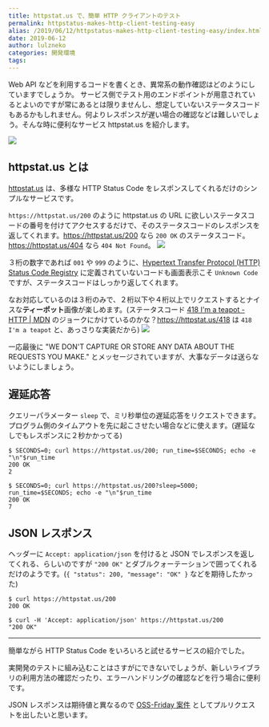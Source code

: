 ```yaml
---
title: httpstat.us で、簡単 HTTP クライアントのテスト
permalink: httpstatus-makes-http-client-testing-easy
alias: /2019/06/12/httpstatus-makes-http-client-testing-easy/index.html
date: 2019-06-12
author: lulzneko
categories: 開発環境
tags:
---
```


Web API などを利用するコードを書くとき、異常系の動作確認はどのようにしていますでしょうか。
サービス側でテスト用のエンドポイントが用意されているとよいのですが常にあるとは限りませんし、想定していないステータスコードもあるかもしれません。何よりレスポンスが遅い場合の確認などは難しいでしょう。そんな時に便利なサービス httpstat.us を紹介します。

![](/articles/assets/lulzneko/develop/develop.jpg)


## httpstat.us とは
[httpstat.us](https://httpstat.us/) は、多様な HTTP Status Code をレスポンスしてくれるだけのシンプルなサービスです。

`https://httpstat.us/200` のように httpstat.us の URL に欲しいステータスコードの番号を付けてアクセスするだけで、そのステータスコードのレスポンスを返してくれます。https://httpstat.us/200 なら `200 OK` のステータスコード。https://httpstat.us/404 なら `404 Not Found`。
![](/articles/assets/lulzneko/develop/httpstatus/01-001.png)

３桁の数字であれば `001` や `999` のように、[Hypertext Transfer Protocol (HTTP) Status Code Registry](https://www.iana.org/assignments/http-status-codes/http-status-codes.xhtml) に定義されていないコードも画面表示こそ `Unknown Code` ですが、ステータスコードはしっかり返してくれます。

なお対応しているのは３桁のみで、２桁以下や４桁以上でリクエストするとナイスな**ティーポット**画像が楽しめます。(ステータスコード [418 I'm a teapot - HTTP | MDN](https://developer.mozilla.org/ja/docs/Web/HTTP/Status/418) のジョークにかけているのかな？https://httpstat.us/418 は `418 I'm a teapot` と、あっさりな実装だから)
![](/articles/assets/lulzneko/develop/httpstatus/01-002.png)

一応最後に "WE DON'T CAPTURE OR STORE ANY DATA ABOUT THE REQUESTS YOU MAKE." とメッセージされていますが、大事なデータは送らないようにしましょう。


## 遅延応答
クエリーパラメーター `sleep` で、ミリ秒単位の遅延応答をリクエストできます。プログラム側のタイムアウトを先に起こさせたい場合などに使えます。(遅延なしでもレスポンスに２秒かかってる)
```
$ SECONDS=0; curl https://httpstat.us/200; run_time=$SECONDS; echo -e "\n"$run_time
200 OK
2

$ SECONDS=0; curl https://httpstat.us/200?sleep=5000; run_time=$SECONDS; echo -e "\n"$run_time
200 OK
7
```


## JSON レスポンス
ヘッダーに `Accept: application/json` を付けると JSON でレスポンスを返してくれる、らしいのですが `"200 OK"` とダブルクォーテーションで囲ってくれるだけのようです。(`{ "status": 200, "message": "OK" }` などを期待したかった)
```console
$ curl https://httpstat.us/200
200 OK

$ curl -H 'Accept: application/json' https://httpstat.us/200
"200 OK"
```



----

簡単ながら HTTP Status Code をいろいろと試せるサービスの紹介でした。

実開発のテストに組み込むことはさすがにできないでしょうが、新しいライブラリの利用方法の確認だったり、エラーハンドリングの確認などを行う場合に便利です。

JSON レスポンスは期待値と異なるので [OSS-Friday 案件](https://riotz.works/articles/lulzneko/2019/06/05/summary-of-oss-friday-activities-in-2019-05/) としてプルリクエストを出したいと思います。

